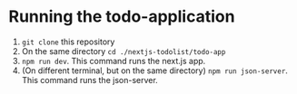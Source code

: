 # Running the todo-application
1. `git clone` this repository
2. On the same directory `cd ./nextjs-todolist/todo-app`
3. `npm run dev`. This command runs the next.js app.
4. (On different terminal, but on the same directory) `npm run json-server`. This command runs the json-server.
